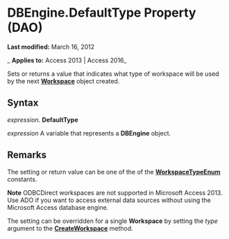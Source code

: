 
# DBEngine.DefaultType Property (DAO)

 **Last modified:** March 16, 2012

 _ **Applies to:** Access 2013 | Access 2016_

Sets or returns a value that indicates what type of workspace will be used by the next  **[Workspace](bf3ab863-5e9a-4842-1f82-2ccf958d9779.md)** object created.


## Syntax

 _expression_. **DefaultType**

 _expression_ A variable that represents a **DBEngine** object.


## Remarks

The setting or return value can be one of the of the  **[WorkspaceTypeEnum](c660a0a9-b0ae-a7be-5635-761d3a05a4ef.md)** constants.


 **Note**  ODBCDirect workspaces are not supported in Microsoft Access 2013. Use ADO if you want to access external data sources without using the Microsoft Access database engine.

The setting can be overridden for a single  **Workspace** by setting the _type_ argument to the **[CreateWorkspace](a7d73771-9420-0448-99e6-d6c4aa78683a.md)** method.

